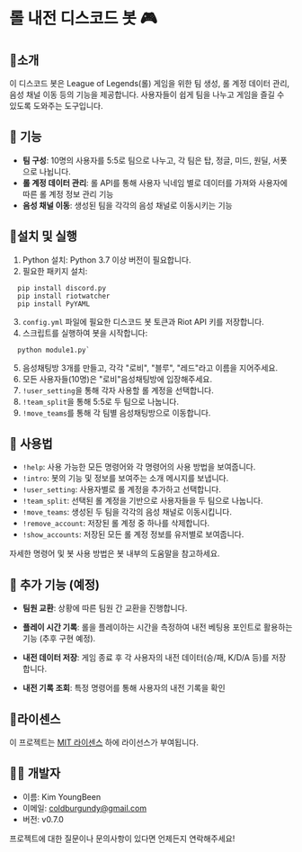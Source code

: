 
# 롤 내전 디스코드 봇 🎮

## 👋소개

이 디스코드 봇은 League of Legends(롤) 게임을 위한 팀 생성, 롤 계정 데이터 관리, 음성 채널 이동 등의 기능을 제공합니다. 사용자들이 쉽게 팀을 나누고 게임을 즐길 수 있도록 도와주는 도구입니다.

## 🚀 기능

- **팀 구성**: 10명의 사용자를 5:5로 팀으로 나누고, 각 팀은 탑, 정글, 미드, 원딜, 서폿으로 나뉩니다.
-   **롤 계정 데이터 관리**: 롤 API를 통해 사용자 닉네임 별로 데이터를 가져와 사용자에 따른 롤 계정 정보 관리 기능
-   **음성 채널 이동**: 생성된 팀을 각각의 음성 채널로 이동시키는 기능

## 🔧설치 및 실행

1.  Python 설치: Python 3.7 이상 버전이 필요합니다.
2.  필요한 패키지 설치:
   
```
  pip install discord.py
  pip install riotwatcher
  pip install PyYAML
```
3.  `config.yml` 파일에 필요한 디스코드 봇 토큰과 Riot API 키를 저장합니다.
4.  스크립트를 실행하여 봇을 시작합니다:
    
```
  python module1.py`
```

5. 음성채팅방 3개를 만들고, 각각 "로비", "블루", "레드"라고 이름을 지어주세요.
6. 모든 사용자들(10명)은 "로비"음성채팅방에 입장해주세요.
7. `!user_setting`을 통해 각자 사용할 롤 계정을 선택합니다.
8. `!team_split`을 통해 5:5로 두 팀으로 나눕니다.
9. `!move_teams`를 통해 각 팀별 음성채팅방으로 이동합니다.

## 📖 사용법

-   `!help`: 사용 가능한 모든 명령어와 각 명령어의 사용 방법을 보여줍니다.
-   `!intro`: 봇의 기능 및 정보를 보여주는 소개 메시지를 보냅니다.
-   `!user_setting`: 사용자별로 롤 계정을 추가하고 선택합니다.
-   `!team_split`: 선택된 롤 계정을 기반으로 사용자들을 두 팀으로 나눕니다.
-   `!move_teams`: 생성된 두 팀을 각각의 음성 채널로 이동시킵니다.
-   `!remove_account`: 저장된 롤 계정 중 하나를 삭제합니다.
-   `!show_accounts`: 저장된 모든 롤 계정 정보를 유저별로 보여줍니다.

자세한 명령어 및 봇 사용 방법은 봇 내부의 도움말을 참고하세요.

## 🌟 추가 기능 (예정)

- **팀원 교환**: 상황에 따른 팀원 간 교환을 진행합니다.

- **플레이 시간 기록**: 롤을 플레이하는 시간을 측정하여 내전 베팅용 포인트로 활용하는 기능 (추후 구현 예정).

- **내전 데이터 저장**: 게임 종료 후 각 사용자의 내전 데이터(승/패, K/D/A 등)를 저장합니다.

- **내전 기록 조회**: 특정 명령어를 통해 사용자의 내전 기록을 확인

## 📜라이센스
이 프로젝트는 [MIT 라이센스](https://chat.openai.com/c/LICENSE) 하에 라이선스가 부여됩니다.


## 👩‍💻 개발자

-   이름: Kim YoungBeen
-   이메일: coldburgundy@gmail.com
-   버전: v0.7.0

프로젝트에 대한 질문이나 문의사항이 있다면 언제든지 연락해주세요!
